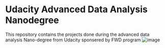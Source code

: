 # Udacity Advanced Data Analysis Nanodegree
This repository contains the projects done during the advanced data analysis Nano-degree from Udacity sponsered by FWD program
![image](https://confirm.udacity.com/4K6HULGK)
